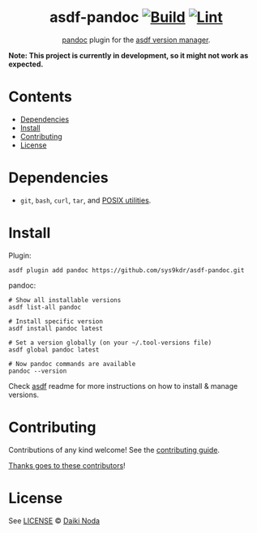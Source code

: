 <div align="center">

# asdf-pandoc [![Build](https://github.com/sys9kdr/asdf-pandoc/actions/workflows/build.yml/badge.svg)](https://github.com/sys9kdr/asdf-pandoc/actions/workflows/build.yml) [![Lint](https://github.com/sys9kdr/asdf-pandoc/actions/workflows/lint.yml/badge.svg)](https://github.com/sys9kdr/asdf-pandoc/actions/workflows/lint.yml)

[pandoc](https://github.com/jgm/pandoc) plugin for the [asdf version manager](https://asdf-vm.com).

</div>

**Note: This project is currently in development, so it might not work as expected.**

# Contents

- [Dependencies](#dependencies)
- [Install](#install)
- [Contributing](#contributing)
- [License](#license)

# Dependencies

- `git`, `bash`, `curl`, `tar`, and [POSIX utilities](https://pubs.opengroup.org/onlinepubs/9699919799/idx/utilities.html).

# Install

Plugin:

```shell
asdf plugin add pandoc https://github.com/sys9kdr/asdf-pandoc.git
```

pandoc:

```shell
# Show all installable versions
asdf list-all pandoc

# Install specific version
asdf install pandoc latest

# Set a version globally (on your ~/.tool-versions file)
asdf global pandoc latest

# Now pandoc commands are available
pandoc --version
```

Check [asdf](https://github.com/asdf-vm/asdf) readme for more instructions on how to
install & manage versions.

# Contributing

Contributions of any kind welcome! See the [contributing guide](contributing.md).

[Thanks goes to these contributors](https://github.com/sys9kdr/asdf-pandoc/graphs/contributors)!

# License

See [LICENSE](LICENSE) © [Daiki Noda](https://github.com/sys9kdr/)

